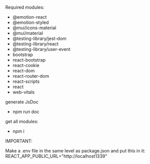 Required modules:
- @emotion-react
- @emotion-styled
- @mui/icons-material
- @mui/material
- @testing-library/jest-dom
- @testing-library/react
- @testing-library/user-event
- bootstrap
- react-bootstrap
- react-cookie
- react-dom
- react-router-dom
- react-scripts
- react
- web-vitals

generate JsDoc
- npm run doc

get all modules: 
- npm i

IMPORTANT:

Make a .env file in the same level as package.json and put this in it:
REACT_APP_PUBLIC_URL="http://localhost1339"
